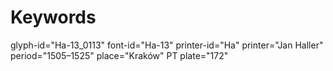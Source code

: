 # Keywords
glyph-id="Ha-13_0113"
font-id="Ha-13"
printer-id="Ha"
printer="Jan Haller"
period="1505–1525"
place="Kraków"
PT plate="172"
